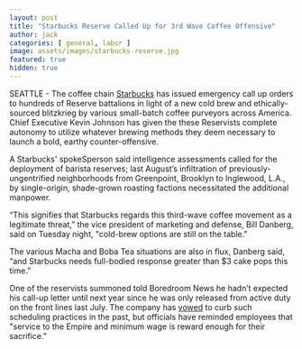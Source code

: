 ```yaml
---
layout: post
title: "Starbucks Reserve Called Up for 3rd Wave Coffee Offensive"
author: jack
categories: [ general, labor ]
image: assets/images/starbucks-reserve.jpg
featured: true
hidden: true
---
```


SEATTLE - The coffee chain [Starbucks](https://finance.yahoo.com/quote/SBUX/) has issued emergency call up orders to hundreds of Reserve battalions in light of a new cold brew and ethically-sourced blitzkrieg by various small-batch coffee purveyors across America. Chief Executive Kevin Johnson has given the these Reservists complete autonomy to  utilize whatever brewing methods they deem necessary to launch a bold, earthy counter-offensive.

A Starbucks' spokeSperson said intelligence assessments called for the deployment of barista reserves; last August’s infiltration of previously-ungentrified neighborhoods from Greenpoint, Brooklyn to Inglewood, L.A., by single-origin, shade-grown roasting factions necessitated the additional manpower.

“This signifies that Starbucks regards this third-wave coffee movement as a legitimate threat,” the vice president of marketing and defense, Bill Danberg, said on Tuesday night, "cold-brew options are still on the table."

The various Macha and Boba Tea situations are also in flux, Danberg said, “and Starbucks needs full-bodied response greater than $3 cake pops this time.”

One of the reservists summoned told Boredroom News he hadn’t expected his call-up letter until next year since he was only released from active duty on the front lines last July. The company has [vowed](https://www.nytimes.com/2014/08/15/us/starbucks-to-revise-work-scheduling-policies.html) to curb such scheduling practices in the past, but officials have reminded employees that "service to the Empire and minimum wage is reward enough for their sacrifice."